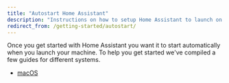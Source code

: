 ```yaml
---
title: "Autostart Home Assistant"
description: "Instructions on how to setup Home Assistant to launch on start."
redirect_from: /getting-started/autostart/
---
```


Once you get started with Home Assistant you want it to start automatically when you launch your machine. To help you get started we've compiled a few guides for different systems.

 - [macOS](/docs/autostart/macos/)
